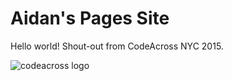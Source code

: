 ---
---

# Aidan's Pages Site

Hello world! Shout-out from CodeAcross NYC 2015.

![codeacross logo](http://www.codeforamerica.org/media/images/codeacross-2015/CodeAcross2015_Banner.jpg)
